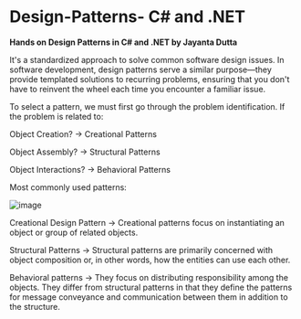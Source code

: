# Design-Patterns- C# and .NET
**Hands on Design Patterns in C# and .NET by Jayanta Dutta**

It's a standardized approach to solve common software design issues.
In software development, design patterns serve a similar purpose—they provide templated solutions to recurring problems, ensuring that you don't have to reinvent the wheel each time you encounter a familiar issue.

To select a pattern, we must first go through the problem identification. If the problem is related to:

Object Creation? → Creational Patterns

Object Assembly? → Structural Patterns

Object Interactions? → Behavioral Patterns

Most commonly used patterns:

![image](https://github.com/user-attachments/assets/5d917b2e-1643-4a67-8437-3ef8a19c50c4)

Creational Design Pattern -> Creational patterns focus on instantiating an object or group of related objects.

Structural Patterns -> Structural patterns are primarily concerned with object composition or, in other words, how the entities can use each other.

Behavioral patterns -> They focus on distributing responsibility among the objects. They differ from structural patterns in that they define the patterns for message conveyance and communication between them in addition to the structure.












